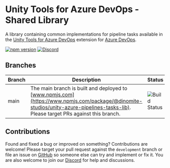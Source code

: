 # Unity Tools for Azure DevOps - Shared Library

A library containing common implementations for pipeline tasks available in the [Unity Tools for Azure DevOps](https://github.com/Dinomite-Studios/unity-azure-pipelines-tasks) extension for [Azure DevOps](https://azure.microsoft.com/en-us/services/devops/).

[![npm version](https://badge.fury.io/js/%40dinomite-studios%2Funity-azure-pipelines-tasks-lib.svg)](https://badge.fury.io/js/%40dinomite-studios%2Funity-azure-pipelines-tasks-lib)
[![Discord](https://img.shields.io/discord/541963006649696256.svg?label=&logo=discord&logoColor=ffffff&color=7389D8&labelColor=6A7EC2)](https://discord.gg/RpHSpxkEP6)

## Branches

| Branch      | Description                                                                                                                               | Status                                                                                                                                                         |
| ----------- | ----------------------------------------------------------------------------------------------------------------------------------------- | -------------------------------------------------------------------------------------------------------------------------------------------------------------- |
| main        | The main branch is built and deployed to [www.npmjs.com](https://www.npmjs.com/package/@dinomite-studios/unity-azure-pipelines-tasks-lib). Please target PRs against this branch. | ![Build Status](https://dev.azure.com/dinomite/Unity%20Tools%20for%20Azure%20DevOps/_apis/build/status/unity-azure-pipelines-tasks-lib?branchName=main)        |

## Contributions

Found and fixed a bug or improved on something? Contributions are welcome! Please target your pull request against the `development` branch or file an issue on [GitHub](https://github.com/Dinomite-Studios/unity-azure-pipelines-tasks-lib/issues) so someone else can try and implement or fix it. You are also welcome to join our [Discord](https://discord.gg/RpHSpxkEP6) for help and discussions.
